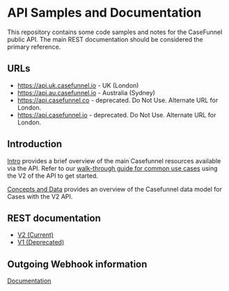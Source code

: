 # API Samples and Documentation

This repository contains some code samples and notes for the CaseFunnel public API. The main REST documentation should be considered the primary reference.

## URLs

- <https://api.uk.casefunnel.io> - UK (London)
- <https://api.au.casefunnel.io> - Australia (Sydney)
- <https://api.casefunnel.co> - deprecated.  Do Not Use.  Alternate URL for London.
- <https://api.casefunnel.io> - deprecated.  Do Not Use.  Alternate URL for London.

## Introduction

[Intro](Intro.md) provides a brief overview of the main Casefunnel resources available via the API. Refer to our [walk-through guide for common use cases](UseCasesWalkthrough_V2.md) using the V2 of the API to get started.

[Concepts and Data](concepts-and-data.md) provides an overview of the Casefunnel data model for Cases with the V2 API.

## REST documentation

- [V2 (Current)](https://api.uk.casefunnel.io/docs/index.html?urls.primaryName=CaseFunnel%20Case%20API%20V2)
- [V1 (Deprecated)](https://api.uk.casefunnel.io/docs/index.html?urls.primaryName=CaseFunnel%20Case%20API%20V1)

## Outgoing Webhook information

[Documentation](OutgoingWebhooks.md)
